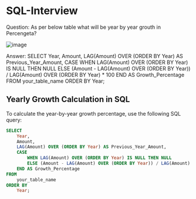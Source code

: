 # SQL-Interview

Question: As per below table what will be year by year grouth in Percengeta?

![image](https://github.com/user-attachments/assets/5232184b-cade-44ad-8d6c-011ffb8185bd)

Answer: 
SELECT 
    Year,
    Amount,
    LAG(Amount) OVER (ORDER BY Year) AS Previous_Year_Amount,
    CASE 
        WHEN LAG(Amount) OVER (ORDER BY Year) IS NULL THEN NULL 
        ELSE (Amount - LAG(Amount) OVER (ORDER BY Year)) / LAG(Amount) OVER (ORDER BY Year) * 100 
    END AS Growth_Percentage
FROM 
    your_table_name
ORDER BY 
    Year;

## Yearly Growth Calculation in SQL

To calculate the year-by-year growth percentage, use the following SQL query:

```sql
SELECT 
    Year,
    Amount,
    LAG(Amount) OVER (ORDER BY Year) AS Previous_Year_Amount,
    CASE 
        WHEN LAG(Amount) OVER (ORDER BY Year) IS NULL THEN NULL 
        ELSE (Amount - LAG(Amount) OVER (ORDER BY Year)) / LAG(Amount) OVER (ORDER BY Year) * 100 
    END AS Growth_Percentage
FROM 
    your_table_name
ORDER BY 
    Year;

